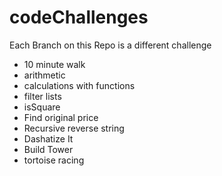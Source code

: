 # codeChallenges
Each Branch on this Repo is a different challenge

* 10 minute walk
* arithmetic
* calculations with functions
* filter lists
* isSquare
* Find original price
* Recursive reverse string
* Dashatize It
* Build Tower
* tortoise racing
